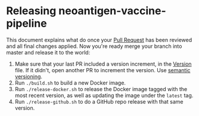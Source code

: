 # Releasing neoantigen-vaccine-pipeline

This document explains what do once your [Pull Request](https://www.atlassian.com/git/tutorials/making-a-pull-request/) has been reviewed and all final changes applied. Now you're ready merge your branch into master and release it to the world:

1. Make sure that your last PR included a version increment, in the [Version](https://github.com/openvax/neoantigen-vaccine-pipeline/blob/master/docker/VERSION) file. If it didn't, open another PR to increment the version. Use [semantic versioning](http://semver.org/).
2. Run `./build.sh` to build a new Docker image.
3. Run `./release-docker.sh` to release the Docker image tagged with the most recent version, as well as updating the image under the `latest` tag.
4. Run `./release-github.sh` to do a GitHub repo release with that same version.
